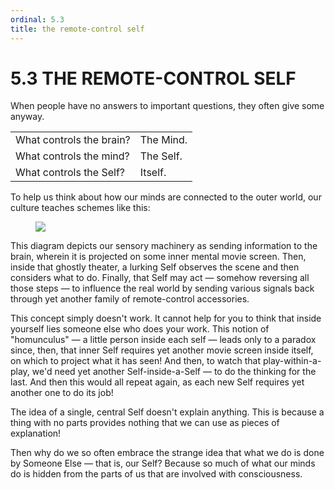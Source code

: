```yaml
---
ordinal: 5.3
title: the remote-control self
---
```


# 5.3 THE REMOTE-CONTROL SELF

When people have no answers to important questions, they often give some anyway.

<table> <tbody><tr><td>What controls the brain?</td><td>The Mind.</td></tr> <tr><td>What controls the mind?</td><td>The Self.</td></tr> <tr><td>What controls the Self?</td><td>Itself.</td></tr></tbody></table>
To help us think about how our minds are connected to the outer world, our culture teaches schemes like this:

<figure><img src="/images/ch5/5-1.png"></img></figure>
This diagram depicts our sensory machinery as sending information to the brain, wherein it is projected on some inner mental movie screen. Then, inside that ghostly theater, a lurking Self observes the scene and then considers what to do. Finally, that Self may act &mdash; somehow reversing all those steps &mdash; to influence the real world by sending various signals back through yet another family of remote-control accessories.

This concept simply doesn't work. It cannot help for you to think that inside yourself lies someone else who does your work. This notion of "homunculus" &mdash; a little person inside each self &mdash; leads only to a paradox since, then, that inner Self requires yet another movie screen inside itself, on which to project what it has seen! And then, to watch that play-within-a-play, we'd need yet another Self-inside-a-Self &mdash; to do the thinking for the last. And then this would all repeat again, as each new Self requires yet another one to do its job!

The idea of a single, central Self doesn't explain anything. This is because a thing with no parts provides nothing that we can use as pieces of explanation!

Then why do we so often embrace the strange idea that what we do is done by Someone Else &mdash; that is, our Self? Because so much of what our minds do is hidden from the parts of us that are involved with consciousness.
